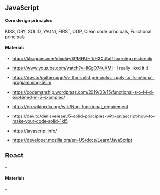 ## JavaScript

#### Core design principles

KISS, DRY, SOLID, YAGNI, FIRST, OOP, Clean code principals, Functional principals

#### Materials

- <https://kb.epam.com/display/EPMHUHR/H2G:Self-learning+materials>
- <https://www.youtube.com/watch?v=llGgO74uXMI> - I really liked it :)
- <https://dev.to/patferraggi/do-the-solid-principles-apply-to-functional-programming-56lm>
- <https://codemanship.wordpress.com/2019/03/15/functional-s-o-l-i-d-explained-in-5-examples/>

- <https://en.wikipedia.org/wiki/Non-functional_requirement>
- <https://dev.to/denisveleaev/5-solid-principles-with-javascript-how-to-make-your-code-solid-1kl5>

- <https://javascript.info/>
- <https://developer.mozilla.org/en-US/docs/Learn/JavaScript>

## React

\-

#### Materials

\-
